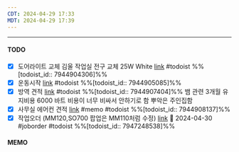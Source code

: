 ```yaml
---
CDT: 2024-04-29 17:33
MDT: 2024-04-29 17:39
---
```

---

#### TODO
- [x]  도어라이트 교체 김울 작업실 전구 교체 25W White [link](https://todoist.com/app/task/7944904306) #todoist  %%[todoist_id:: 7944904306]%%
- [x]  운동시작 [link](https://todoist.com/app/task/7944905085) #todoist %%[todoist_id:: 7944905085]%% 
- [x]  방역 견적 [link](https://todoist.com/app/task/7944907404) #todoist %%[todoist_id:: 7944907404]%%
		뱀 관련 3개월 유지비용 6000 바트
		비용이 너무 비싸서 안하기로 함
		뿌악은 주인집함
- [x]  사무실 에어컨 견적 [link](https://todoist.com/app/task/7944908137) #memo #todoist  %%[todoist_id:: 7944908137]%%
- [x]  작업오더 (MM120,SO700 팝업은 MM110처럼 수정) [link](https://todoist.com/app/task/7947248538) 📅 2024-04-30 #joborder #todoist %%[todoist_id:: 7947248538]%%

#### MEMO


